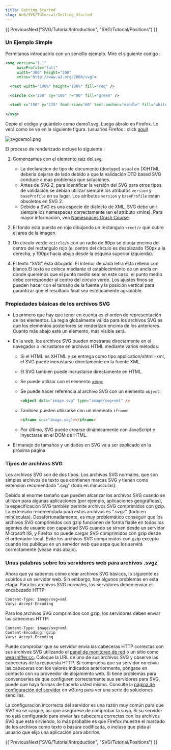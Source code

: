```yaml
---
title: Getting Started
slug: Web/SVG/Tutorial/Getting_Started
---
```


{{ PreviousNext("SVG/Tutorial/Introduction", "SVG/Tutorial/Positions") }}

### Un Ejemplo Simple

Permitanos introducirlo con un sencillo ejemplo. Mire el siguiente codigo :

```xml
<svg version="1.1"
     baseProfile="full"
     width="300" height="200"
     xmlns="http://www.w3.org/2000/svg">

  <rect width="100%" height="100%" fill="red" />

  <circle cx="150" cy="100" r="80" fill="green" />

  <text x="150" y="125" font-size="60" text-anchor="middle" fill="white">SVG</text>

</svg>
```

Copie el código y guárdelo como demo1.svg. Luego ábralo en Firefox. Lo verá como se ve en la siguiente figura. (usuarios Firefox : click [aqui](svgdemo1.xml))

![svgdemo1.png](svgdemo1.png)

El proceso de renderizado incluye lo siguiente :

1. Comenzamos con el elemento raiz del `svg`:

   - La declaracion de tipo de documento (doctype) usual en (X)HTML debería dejarse de lado debido a que la validación DTD based SVG conduce a mas problemas que soluciones.
   - Antes de SVG 2, para identificar la versión del SVG para otros tipos de validación se debían utilizar siempre los atributos `version` y `baseProfile` en su lugar. Los atributos `version` y `baseProfile` están obsoletos en SVG 2.
   - Debido a SVG es una especie de dialecto de XML, SVG debe unir siempre los namespaces correctamente (en el atributo xmlns). Para mayor información, vea [Namespaces Crash Course](/es/docs/Web/SVG/Namespaces_Crash_Course).

2. El fondo esta puesto en rojo dibujando un rectangulo `<rect/>` que cubre el area de la imagen.
3. Un círculo verde `<circle/>` con un radio de 80px se dibuja encima del centro del rectángulo rojo (el centro del círculo es desplazado 150px a la derecha, y 100px hacia abajo desde la esquina superior izquierda).
4. El texto "SVG" esta dibujado. El interior de cada letra esta relleno con blanco.El texto se coloca mediante el establecimiento de un ancla en donde queremos que el punto medio sea: en este caso, el punto medio debe corresponder al centro del circulo verde. Los ajustes finos se pueden hacer con el tamaño de la fuente y la posición vertical para garantizar que el resultado final sea estéticamente agradable.

### Propiedades básicas de los archivos SVG

- Lo primero que hay que tener en cuenta es el orden de representación de los elementos. La regla globalmente válida para los archivos SVG es que los elementos posteriores se renderizan encima de los anteriores. Cuanto más abajo esté un elemento, más visible será.
- En la web, los archivos SVG pueden mostrarse directamente en el navegador o incrustarse en archivos HTML mediante varios métodos:

  - Si el HTML es XHTML y se entrega como tipo application/xhtml+xml, el SVG puede incrustarse directamente en la fuente XML.
  - El SVG también puede incrustarse directamente en HTML.
  - Se puede utilizar con el elemento [`<img>`](/es/docs/Web/HTML/Element/img)
  - Se puede hacer referencia al archivo SVG con un elemento `object`:

    ```html
    <object data="image.svg" type="image/svg+xml" />
    ```

  - También pueden utilizarse con un elemento `iframe`:

    ```html
    <iframe src="image.svg"></iframe>
    ```

  - Por último, SVG puede crearse dinámicamente con JavaScript e inyectarse en el DOM de HTML.

- El manejo de tamaños y unidades en SVG va a ser explicado en la próxima página

### Tipos de archivos SVG

Los archivos SVG son de dos tipos. Los archivos SVG normales, que son simples archivos de texto que contienen marcas SVG y tienen como extensión recomendada ".svg" (todo en minúsculas).

Debido al enorme tamaño que pueden alcanzar los archivos SVG cuando se utilizan para algunas aplicaciones (por ejemplo, aplicaciones geográficas), la especificación SVG también permite archivos SVG comprimidos con gzip. La extensión recomendada para estos archivos es ".svgz" (todo en minúsculas). Desafortunadamente, es muy problemático conseguir que los archivos SVG comprimidos con gzip funcionen de forma fiable en todos los agentes de usuario con capacidad SVG cuando se sirven desde un servidor Microsoft IIS, y Firefox no puede cargar SVG comprimidos con gzip desde el ordenador local. Evite los archivos SVG comprimidos con gzip excepto cuando los publique en un servidor web que sepa que los servirá correctamente (véase más abajo).

### Unas palabras sobre los servidores web para archivos .svgz

Ahora que ya sabemos cómo crear archivos SVG básicos, lo siguiente es subirlos a un servidor web. Sin embargo, hay algunos problemas en esta etapa. Para los archivos SVG normales, los servidores deben enviar el encabezado HTTP:

```http
Content-Type: image/svg+xml
Vary: Accept-Encoding
```

Para los archivos SVG comprimidos con gzip, los servidores deben enviar las cabeceras HTTP:

```http
Content-Type: image/svg+xml
Content-Encoding: gzip
Vary: Accept-Encoding
```

Puede comprobar que su servidor envía las cabeceras HTTP correctas con sus archivos SVG utilizando el [panel de monitoreo de red](https://firefox-source-docs.mozilla.org/devtools-user/network_monitor/index.html#headers) o un sitio como [websniffer.cc](https://websniffer.cc/). Coloque la URL de uno de sus archivos SVG y observe las cabeceras de la respuesta HTTP. Si comprueba que su servidor no envía las cabeceras con los valores indicados anteriormente, póngase en contacto con su proveedor de alojamiento web. Si tiene problemas para convencerles de que configuren correctamente sus servidores para SVG, puede que haya formas de hacerlo usted mismo. Consulte la [página de configuración del servidor](https://www.w3.org/services/svg-server/) en w3.org para ver una serie de soluciones sencillas.

La configuración incorrecta del servidor es una razón muy común para que SVG no se cargue, así que asegúrese de comprobar la suya. Si su servidor no está configurado para enviar las cabeceras correctas con los archivos SVG que esta sirviendo, lo más probable es que Firefox muestre el marcado de los archivos como texto o basura codificada, o incluso que pida al usuario que elija una aplicación para abrirlos.

{{ PreviousNext("SVG/Tutorial/Introduction", "SVG/Tutorial/Positions") }}
